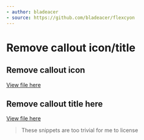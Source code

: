 ```yaml
---
- author: bladeacer
- source: https://github.com/bladeacer/flexcyon
---
```


# Remove callout icon/title
## Remove callout icon
[View file here](./rm-icon.css)

## Remove callout title here
[View file here](./rm-title.css)

> These snippets are too trivial for me to license